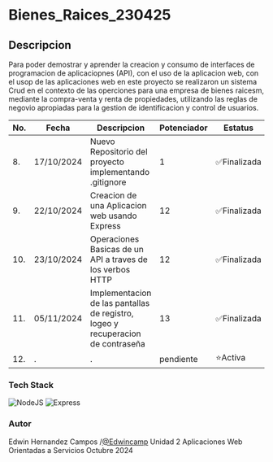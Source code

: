 # Bienes_Raices_230425
## Descripcion 
Para poder demostrar y aprender la creacion y consumo de interfaces de programacion de aplicaciopnes (API),
con el uso de la aplicacion web, con el usop de las aplicaciones web en este proyecto se realizaron un
sistema Crud en el contexto de las operciones para una empresa de bienes raicesm, mediante la compra-venta y renta de propiedades, 
utilizando las reglas de negovio apropiadas para la gestion de identificacion y control de usuarios.

|No.|Fecha|Descripcion|Potenciador|Estatus|
|--|--|--|--|--|
|8.|17/10/2024|Nuevo Repositorio del proyecto implementando .gitignore|1|✅Finalizada|
|9.|22/10/2024|Creacion de una Aplicacion web usando Express|12|✅Finalizada|
|10.|23/10/2024|Operaciones Basicas de un API a traves de los verbos HTTP|12|✅Finalizada|
|11.|05/11/2024|Implementacion de las pantallas de registro, logeo y recuperacion de contraseña|13|✅Finalizada|
|12.|.|.|pendiente|⭐Activa|

### Tech Stack
![NodeJS](https://img.shields.io/badge/Node.js-43853D?style=for-the-badge&logo=node.js&logoColor=white) 
![Express](https://img.shields.io/badge/Express.js-404D59?style=for-the-badge)


### Autor
Edwin Hernandez Campos /[@Edwincamp](https://github.com/Edwincamp)
Unidad 2
Aplicaciones Web Orientadas a Servicios
Octubre 2024
